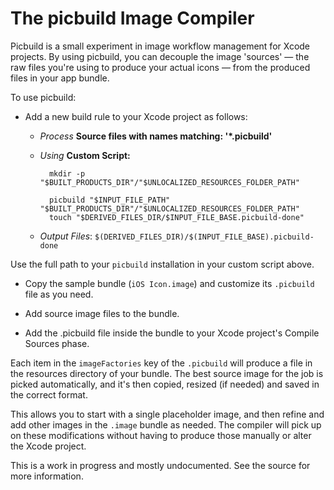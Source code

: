 # The picbuild Image Compiler

Picbuild is a small experiment in image workflow management for Xcode projects. By using picbuild, you can decouple the image 'sources' — the raw files you're using to produce your actual icons — from the produced files in your app bundle.

To use picbuild:

* Add a new build rule to your Xcode project as follows:
    * *Process* **Source files with names matching: '*.picbuild'**
    * *Using* **Custom Script:**
			
			mkdir -p "$BUILT_PRODUCTS_DIR"/"$UNLOCALIZED_RESOURCES_FOLDER_PATH"
			
			picbuild "$INPUT_FILE_PATH" "$BUILT_PRODUCTS_DIR"/"$UNLOCALIZED_RESOURCES_FOLDER_PATH"
			touch "$DERIVED_FILES_DIR/$INPUT_FILE_BASE.picbuild-done"
			
	* *Output Files*: `$(DERIVED_FILES_DIR)/$(INPUT_FILE_BASE).picbuild-done` 

Use the full path to your `picbuild` installation in your custom script above.

* Copy the sample bundle (`iOS Icon.image`) and customize its `.picbuild` file as you need.

* Add source image files to the bundle.

* Add the .picbuild file inside the bundle to your Xcode project's Compile Sources phase.

Each item in the `imageFactories` key of the `.picbuild` will produce a file in the resources directory of your bundle. The best source image for the job is picked automatically, and it's then copied, resized (if needed) and saved in the correct format.

This allows you to start with a single placeholder image, and then refine and add other images in the `.image` bundle as needed. The compiler will pick up on these modifications without having to produce those manually or alter the Xcode project.

This is a work in progress and mostly undocumented. See the source for more information.